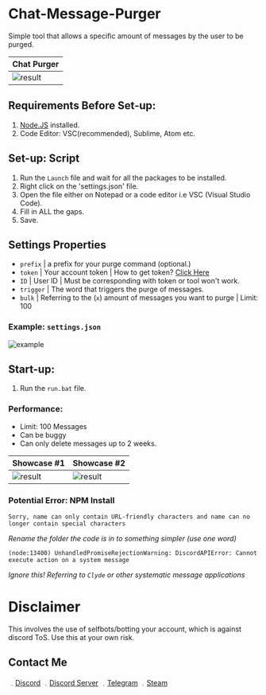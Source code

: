 # Chat-Message-Purger
Simple tool that allows a specific amount of messages by the user to be purged.

| Chat Purger | 
| ------------- | 
| ![result](https://media.discordapp.net/attachments/802865338399457280/802865349317361694/unknown.png) |

## Requirements Before Set-up:

1. [Node.JS](https://nodejs.org/en/) installed.
2. Code Editor: VSC(recommended), Sublime, Atom etc.

## Set-up: Script

1. Run the `Launch` file and wait for all the packages to be installed.
1. Right click on the 'settings.json' file.
2. Open the file either on Notepad or a code editor i.e VSC (Visual Studio Code).
3. Fill in ALL the gaps.
4. Save.

## Settings Properties
- `prefix` | a prefix for your purge command (optional.)
- `token`  | Your account token | How to get token? [Click Here](https://www.youtube.com/watch?v=YEgFvgg7ZPI)
- `ID`     | User ID | Must be corresponding with token or tool won't work.
- `trigger` | The word that triggers the purge of messages.
- `bulk`   | Referring to the (`x`) amount of messages you want to purge | Limit: 100

### Example: `settings.json`

![example](https://media.discordapp.net/attachments/802865338399457280/802865750977150976/unknown.png)

## Start-up:

1. Run the `run.bat` file.

### Performance:

* Limit: 100 Messages
* Can be buggy 
* Can only delete messages up to 2 weeks.

| Showcase #1 | Showcase #2|
| ------------- | ------------- | 
| ![result](https://media3.giphy.com/media/WNsN3FL93OZ4jP5Wft/giphy.gif) | ![result](https://media2.giphy.com/media/DDjF6kcyQt4Xp09ku0/giphy.gif)

### Potential Error: NPM Install
```
Sorry, name can only contain URL-friendly characters and name can no longer contain special characters
```

*Rename the folder the code is in to something simpler (use one word)*

```
(node:13400) UnhandledPromiseRejectionWarning: DiscordAPIError: Cannot execute action on a system message
```

*Ignore this! Referring to `Clyde` or other systematic message applications*

# Disclaimer

This involves the use of selfbots/botting your account, which is against discord ToS. Use this at your own risk.

## Contact Me

﹒[Discord](https://discord.com/users/709827684888215582)
﹒[Discord Server](https://discord.gg/E3K3JPysSn)
﹒[Telegram](https://t.me/clairvoyant7teen)
﹒[Steam](https://steamcommunity.com/id/seven777teen/)
